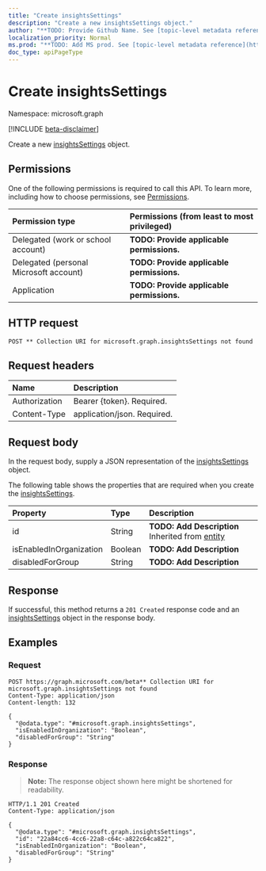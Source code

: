 ```yaml
---
title: "Create insightsSettings"
description: "Create a new insightsSettings object."
author: "**TODO: Provide Github Name. See [topic-level metadata reference](https://msgo.azurewebsites.net/add/document/guidelines/metadata.html#topic-level-metadata)**"
localization_priority: Normal
ms.prod: "**TODO: Add MS prod. See [topic-level metadata reference](https://msgo.azurewebsites.net/add/document/guidelines/metadata.html#topic-level-metadata)**"
doc_type: apiPageType
---
```


# Create insightsSettings
Namespace: microsoft.graph

[!INCLUDE [beta-disclaimer](../../includes/beta-disclaimer.md)]

Create a new [insightsSettings](../resources/insightssettings.md) object.

## Permissions
One of the following permissions is required to call this API. To learn more, including how to choose permissions, see [Permissions](/graph/permissions-reference).

|Permission type|Permissions (from least to most privileged)|
|:---|:---|
|Delegated (work or school account)|**TODO: Provide applicable permissions.**|
|Delegated (personal Microsoft account)|**TODO: Provide applicable permissions.**|
|Application|**TODO: Provide applicable permissions.**|

## HTTP request

<!-- {
  "blockType": "ignored"
}
-->
``` http
POST ** Collection URI for microsoft.graph.insightsSettings not found
```

## Request headers
|Name|Description|
|:---|:---|
|Authorization|Bearer {token}. Required.|
|Content-Type|application/json. Required.|

## Request body
In the request body, supply a JSON representation of the [insightsSettings](../resources/insightssettings.md) object.

The following table shows the properties that are required when you create the [insightsSettings](../resources/insightssettings.md).

|Property|Type|Description|
|:---|:---|:---|
|id|String|**TODO: Add Description** Inherited from [entity](../resources/entity.md)|
|isEnabledInOrganization|Boolean|**TODO: Add Description**|
|disabledForGroup|String|**TODO: Add Description**|



## Response

If successful, this method returns a `201 Created` response code and an [insightsSettings](../resources/insightssettings.md) object in the response body.

## Examples

### Request
<!-- {
  "blockType": "request",
  "name": "create_insightssettings_from_"
}
-->
``` http
POST https://graph.microsoft.com/beta** Collection URI for microsoft.graph.insightsSettings not found
Content-Type: application/json
Content-length: 132

{
  "@odata.type": "#microsoft.graph.insightsSettings",
  "isEnabledInOrganization": "Boolean",
  "disabledForGroup": "String"
}
```


### Response
>**Note:** The response object shown here might be shortened for readability.
<!-- {
  "blockType": "response",
  "truncated": true,
  "@odata.type": "microsoft.graph.insightsSettings"
}
-->
``` http
HTTP/1.1 201 Created
Content-Type: application/json

{
  "@odata.type": "#microsoft.graph.insightsSettings",
  "id": "22a84cc6-4cc6-22a8-c64c-a822c64ca822",
  "isEnabledInOrganization": "Boolean",
  "disabledForGroup": "String"
}
```

